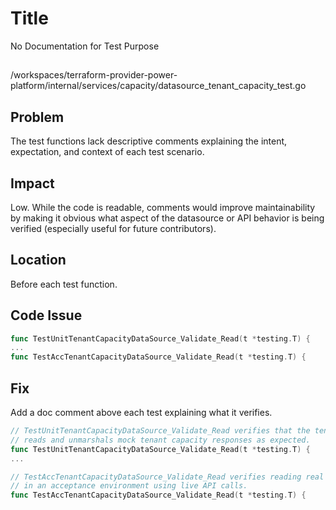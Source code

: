 # Title

No Documentation for Test Purpose

##

/workspaces/terraform-provider-power-platform/internal/services/capacity/datasource_tenant_capacity_test.go

## Problem

The test functions lack descriptive comments explaining the intent, expectation, and context of each test scenario.

## Impact

Low. While the code is readable, comments would improve maintainability by making it obvious what aspect of the datasource or API behavior is being verified (especially useful for future contributors).

## Location

Before each test function.

## Code Issue

```go
func TestUnitTenantCapacityDataSource_Validate_Read(t *testing.T) {
...
func TestAccTenantCapacityDataSource_Validate_Read(t *testing.T) {
```

## Fix

Add a doc comment above each test explaining what it verifies.

```go
// TestUnitTenantCapacityDataSource_Validate_Read verifies that the tenant capacity datasource
// reads and unmarshals mock tenant capacity responses as expected.
func TestUnitTenantCapacityDataSource_Validate_Read(t *testing.T) {
...

// TestAccTenantCapacityDataSource_Validate_Read verifies reading real tenant capacity information
// in an acceptance environment using live API calls.
func TestAccTenantCapacityDataSource_Validate_Read(t *testing.T) {
```
